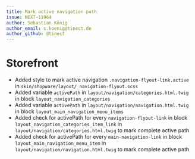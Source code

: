 ```yaml
---
title: Mark active navigation path
issue: NEXT-11964
author: Sebastian König
author_email: s.koenig@tinect.de
author_github: @tinect
---
```

# Storefront
* Added style to mark active navigation `.navigation-flyout-link.active` in `skin/shopware/layout/_navigation-flyout.scss`
* Added variable `activePath` in `layout/navigation/categories.html.twig` in block `layout_navigation_categories`
* Added variable `activePath` in `layout/navigation/navigation.html.twig` in block `layout_main_navigation_menu_items`
* Added check for activePath for every `navigation-flyout-link` in block `layout_navigation_categories_item_link` in `layout/navigation/categories.html.twig` to mark complete active path
* Added check for activePath for every `main-navigation-link` in block `layout_main_navigation_menu_item` in `layout/navigation/navigation.html.twig` to mark complete active path

